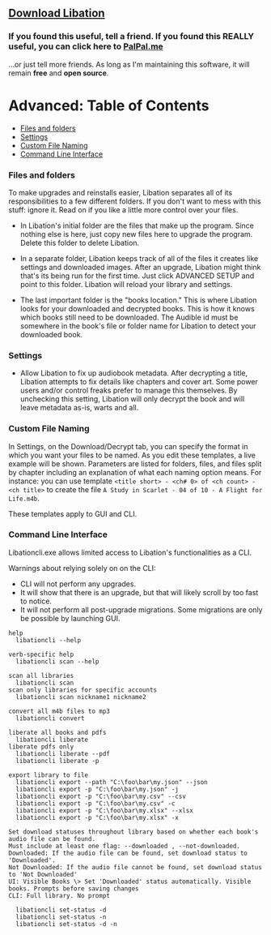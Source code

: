 ## [Download Libation](https://github.com/rmcrackan/Libation/releases/latest)

### If you found this useful, tell a friend. If you found this REALLY useful, you can click here to [PalPal.me](https://paypal.me/mcrackan?locale.x=en_us)
...or just tell more friends. As long as I'm maintaining this software, it will remain **free** and **open source**.



# Advanced: Table of Contents

- [Files and folders](#files-and-folders)
- [Settings](#settings)
- [Custom File Naming](#custom-file-naming)
- [Command Line Interface](#command-line-interface)



### Files and folders

To make upgrades and reinstalls easier, Libation separates all of its responsibilities to a few different folders. If you don't want to mess with this stuff: ignore it. Read on if you like a little more control over your files.

* In Libation's initial folder are the files that make up the program. Since nothing else is here, just copy new files here to upgrade the program. Delete this folder to delete Libation.

* In a separate folder, Libation keeps track of all of the files it creates like settings and downloaded images. After an upgrade, Libation might think that's its being run for the first time. Just click ADVANCED SETUP and point to this folder. Libation will reload your library and settings.

* The last important folder is the "books location." This is where Libation looks for your downloaded and decrypted books. This is how it knows which books still need to be downloaded. The Audible id must be somewhere in the book's file or folder name for Libation to detect your downloaded book.

### Settings

* Allow Libation to fix up audiobook metadata. After decrypting a title, Libation attempts to fix details like chapters and cover art. Some power users and/or control freaks prefer to manage this themselves. By unchecking this setting, Libation will only decrypt the book and will leave metadata as-is, warts and all.

### Custom File Naming

In Settings, on the Download/Decrypt tab, you can specify the format in which you want your files to be named. As you edit these templates, a live example will be shown. Parameters are listed for folders, files, and files split by chapter including an explanation of what each naming option means. For instance: you can use template `<title short> - <ch# 0> of <ch count> - <ch title>` to create the file `A Study in Scarlet - 04 of 10 - A Flight for Life.m4b`.

These templates apply to GUI and CLI.

### Command Line Interface

Libationcli.exe allows limited access to Libation's functionalities as a CLI.

Warnings about relying solely on on the CLI:
* CLI will not perform any upgrades.
* It will show that there is an upgrade, but that will likely scroll by too fast to notice.
* It will not perform all post-upgrade migrations. Some migrations are only be possible by launching GUI.

```
help
  libationcli --help
  
verb-specific help
  libationcli scan --help
  
scan all libraries
  libationcli scan
scan only libraries for specific accounts
  libationcli scan nickname1 nickname2
  
convert all m4b files to mp3
  libationcli convert
  
liberate all books and pdfs
  libationcli liberate
liberate pdfs only
  libationcli liberate --pdf
  libationcli liberate -p
  
export library to file
  libationcli export --path "C:\foo\bar\my.json" --json
  libationcli export -p "C:\foo\bar\my.json" -j
  libationcli export -p "C:\foo\bar\my.csv" --csv
  libationcli export -p "C:\foo\bar\my.csv" -c
  libationcli export -p "C:\foo\bar\my.xlsx" --xlsx
  libationcli export -p "C:\foo\bar\my.xlsx" -x

Set download statuses throughout library based on whether each book's audio file can be found.   
Must include at least one flag: --downloaded , --not-downloaded.  
Downloaded: If the audio file can be found, set download status to 'Downloaded'.  
Not Downloaded: If the audio file cannot be found, set download status to 'Not Downloaded'  
UI: Visible Books \> Set 'Downloaded' status automatically. Visible books. Prompts before saving changes  
CLI: Full library. No prompt

  libationcli set-status -d
  libationcli set-status -n
  libationcli set-status -d -n
```
